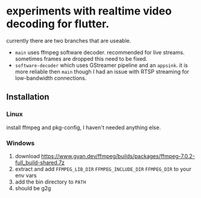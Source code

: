 # experiments with realtime video decoding for flutter.

currently there are two branches that are useable.
- `main` uses ffmpeg software decoder. recommended for live streams. sometimes frames are dropped this need to be fixed.
- `software-decoder` which uses GStreamer pipeline and an `appsink`. it is more reliable then `main` though I had an issue with RTSP streaming for low-bandwidth connections.


## Installation

### Linux
install ffmpeg and pkg-config, I haven't needed anything else.

### Windows
1. download https://www.gyan.dev/ffmpeg/builds/packages/ffmpeg-7.0.2-full_build-shared.7z
2. extract and add `FFMPEG_LIB_DIR` `FFMPEG_INCLUDE_DIR` `FFMPEG_DIR` to your env vars
3. add the bin directory to `PATH`
4. should be g2g